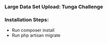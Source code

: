 ### Large Data Set Upload: Tunga Challenge

### Installation Steps:

- Run composer install
- Run php artisan migrate
